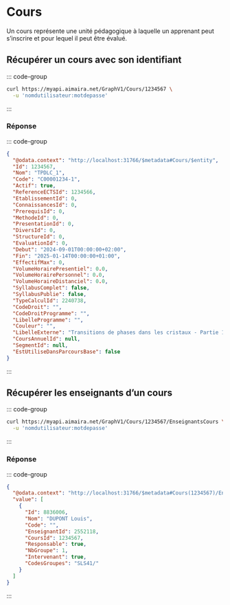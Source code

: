 # Cours

Un cours représente une unité pédagogique à laquelle un apprenant peut s’inscrire et pour lequel il peut être évalué.

## Récupérer un cours avec son identifiant

::: code-group

```bash [cURL]
curl https://myapi.aimaira.net/GraphV1/Cours/1234567 \
  -u 'nomdutilisateur:motdepasse'
```

:::

### Réponse

::: code-group

```json [JSON]
{
  "@odata.context": "http://localhost:31766/$metadata#Cours/$entity",
  "Id": 1234567,
  "Nom": "TPDLC_1",
  "Code": "C00001234-1",
  "Actif": true,
  "ReferenceECTSId": 1234566,
  "EtablissementId": 0,
  "ConnaissancesId": 0,
  "PrerequisId": 0,
  "MethodeId": 0,
  "PresentationId": 0,
  "DiversId": 0,
  "StructureId": 0,
  "EvaluationId": 0,
  "Debut": "2024-09-01T00:00:00+02:00",
  "Fin": "2025-01-14T00:00:00+01:00",
  "EffectifMax": 0,
  "VolumeHorairePresentiel": 0.0,
  "VolumeHorairePersonnel": 0.0,
  "VolumeHoraireDistanciel": 0.0,
  "SyllabusComplet": false,
  "SyllabusPublie": false,
  "TypeCalculId": 2240738,
  "CodeDroit": "",
  "CodeDroitProgramme": "",
  "LibelleProgramme": "",
  "Couleur": "",
  "LibelleExterne": "Transitions de phases dans les cristaux - Partie 1",
  "CoursAnnuelId": null,
  "SegmentId": null,
  "EstUtiliseDansParcoursBase": false
}
```

:::

## Récupérer les enseignants d’un cours

::: code-group

```bash [cURL]
curl https://myapi.aimaira.net/GraphV1/Cours/1234567/EnseignantsCours \
  -u 'nomdutilisateur:motdepasse'
```

:::

### Réponse

::: code-group

```json [JSON]
{
  "@odata.context": "http://localhost:31766/$metadata#Cours(1234567)/EnseignantsCours",
  "value": [
    {
      "Id": 8836006,
      "Nom": "DUPONT Louis",
      "Code": "",
      "EnseignantId": 2552118,
      "CoursId": 1234567,
      "Responsable": true,
      "NbGroupe": 1,
      "Intervenant": true,
      "CodesGroupes": "SLS41/"
    }
  ]
}
```

:::